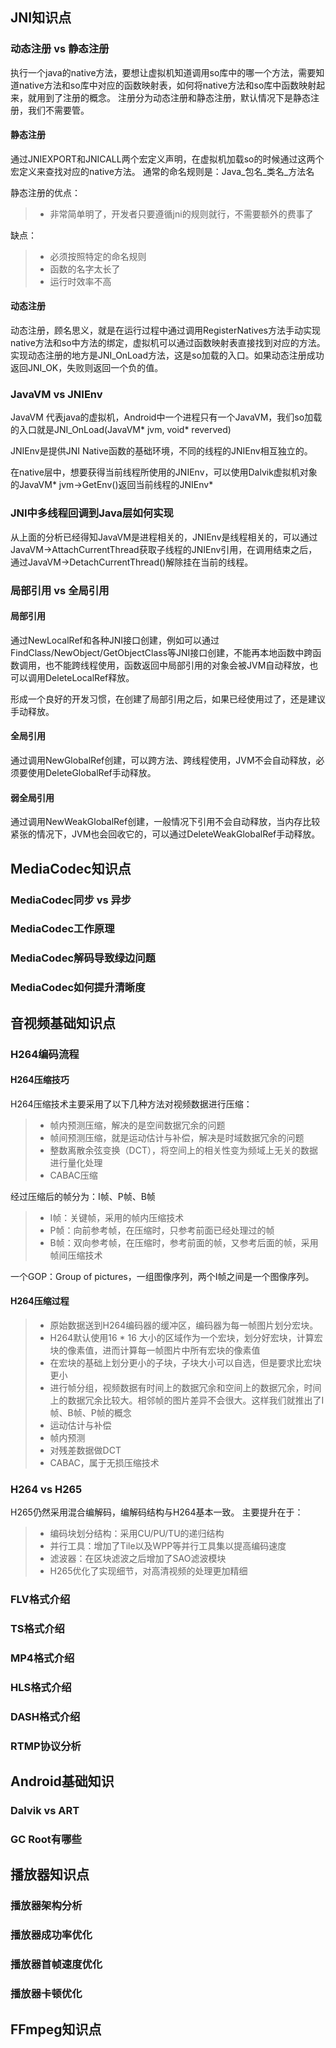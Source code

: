 ## JNI知识点
### 动态注册 vs 静态注册
执行一个java的native方法，要想让虚拟机知道调用so库中的哪一个方法，需要知道native方法和so库中对应的函数映射表，如何将native方法和so库中函数映射起来，就用到了注册的概念。
注册分为动态注册和静态注册，默认情况下是静态注册，我们不需要管。
#### 静态注册
通过JNIEXPORT和JNICALL两个宏定义声明，在虚拟机加载so的时候通过这两个宏定义来查找对应的native方法。
通常的命名规则是：Java_包名_类名_方法名

静态注册的优点：
> * 非常简单明了，开发者只要遵循jni的规则就行，不需要额外的费事了

缺点：
> * 必须按照特定的命名规则
> * 函数的名字太长了
> * 运行时效率不高
#### 动态注册
动态注册，顾名思义，就是在运行过程中通过调用RegisterNatives方法手动实现native方法和so中方法的绑定，虚拟机可以通过函数映射表直接找到对应的方法。
实现动态注册的地方是JNI_OnLoad方法，这是so加载的入口。如果动态注册成功返回JNI_OK，失败则返回一个负的值。

### JavaVM vs JNIEnv
JavaVM 代表java的虚拟机，Android中一个进程只有一个JavaVM，我们so加载的入口就是JNI_OnLoad(JavaVM* jvm, void* reverved)

JNIEnv是提供JNI Native函数的基础环境，不同的线程的JNIEnv相互独立的。

在native层中，想要获得当前线程所使用的JNIEnv，可以使用Dalvik虚拟机对象的JavaVM* jvm->GetEnv()返回当前线程的JNIEnv*
### JNI中多线程回调到Java层如何实现
从上面的分析已经得知JavaVM是进程相关的，JNIEnv是线程相关的，可以通过JavaVM->AttachCurrentThread获取子线程的JNIEnv引用，在调用结束之后，通过JavaVM->DetachCurrentThread()解除挂在当前的线程。

### 局部引用 vs 全局引用
#### 局部引用
通过NewLocalRef和各种JNI接口创建，例如可以通过FindClass/NewObject/GetObjectClass等JNI接口创建，不能再本地函数中跨函数调用，也不能跨线程使用，函数返回中局部引用的对象会被JVM自动释放，也可以调用DeleteLocalRef释放。

形成一个良好的开发习惯，在创建了局部引用之后，如果已经使用过了，还是建议手动释放。
#### 全局引用
通过调用NewGlobalRef创建，可以跨方法、跨线程使用，JVM不会自动释放，必须要使用DeleteGlobalRef手动释放。
#### 弱全局引用
通过调用NewWeakGlobalRef创建，一般情况下引用不会自动释放，当内存比较紧张的情况下，JVM也会回收它的，可以通过DeleteWeakGlobalRef手动释放。
## MediaCodec知识点
### MediaCodec同步 vs 异步
### MediaCodec工作原理
### MediaCodec解码导致绿边问题
### MediaCodec如何提升清晰度
## 音视频基础知识点
### H264编码流程
#### H264压缩技巧
H264压缩技术主要采用了以下几种方法对视频数据进行压缩：
> * 帧内预测压缩，解决的是空间数据冗余的问题
> * 帧间预测压缩，就是运动估计与补偿，解决是时域数据冗余的问题
> * 整数离散余弦变换（DCT），将空间上的相关性变为频域上无关的数据进行量化处理
> * CABAC压缩

经过压缩后的帧分为：I帧、P帧、B帧
> * I帧：关键帧，采用的帧内压缩技术
> * P帧：向前参考帧，在压缩时，只参考前面已经处理过的帧
> * B帧：双向参考帧，在压缩时，参考前面的帧，又参考后面的帧，采用帧间压缩技术

一个GOP：Group of pictures，一组图像序列，两个I帧之间是一个图像序列。

#### H264压缩过程
> * 原始数据送到H264编码器的缓冲区，编码器为每一帧图片划分宏块。
> * H264默认使用16 * 16 大小的区域作为一个宏块，划分好宏块，计算宏块的像素值，进而计算每一帧图片中所有宏块的像素值
> * 在宏块的基础上划分更小的子块，子块大小可以自选，但是要求比宏块更小
> * 进行帧分组，视频数据有时间上的数据冗余和空间上的数据冗余，时间上的数据冗余比较大。相邻帧的图片差异不会很大。这样我们就推出了I帧、B帧、P帧的概念
> * 运动估计与补偿
> * 帧内预测
> * 对残差数据做DCT
> * CABAC，属于无损压缩技术

### H264 vs H265
H265仍然采用混合编解码，编解码结构与H264基本一致。
主要提升在于：
> * 编码块划分结构：采用CU/PU/TU的递归结构
> * 并行工具：增加了Tile以及WPP等并行工具集以提高编码速度
> * 滤波器：在区块滤波之后增加了SAO滤波模块
> * H265优化了实现细节，对高清视频的处理更加精细

### FLV格式介绍
### TS格式介绍
### MP4格式介绍
### HLS格式介绍
### DASH格式介绍
### RTMP协议分析
## Android基础知识
### Dalvik vs ART
### GC Root有哪些
## 播放器知识点
### 播放器架构分析
### 播放器成功率优化
### 播放器首帧速度优化
### 播放器卡顿优化
## FFmpeg知识点